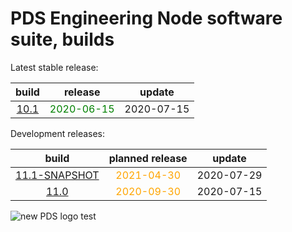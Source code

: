 
PDS Engineering Node software suite, builds
===========================================


Latest stable release:  

|build|release|update|
| :---: | :---: | :---: |
|[10.1](./10.1)|<span style="color:green">2020-06-15</span>|2020-07-15|
  


Development releases:  

|build|planned release|update|
| :---: | :---: | :---: |
|[11.1-SNAPSHOT](./11.1-SNAPSHOT)|<span style="color:orange">2021-04-30</span>|2020-07-29|
|[11.0](./11.0)|<span style="color:orange">2020-09-30</span>|2020-07-15|
  
![new PDS logo test](https://nasa-pds.github.io/pdsen-corral/images/logo.png)